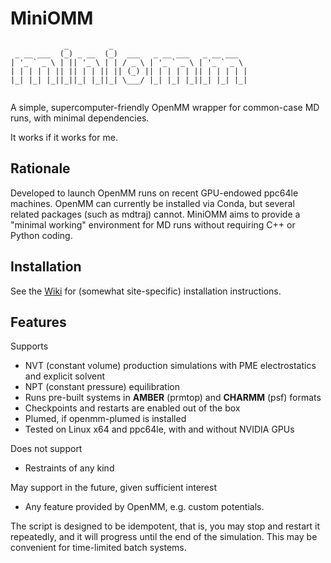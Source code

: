 # MiniOMM

```
            _         _                              
 _ __ ___  (_) _ __  (_)  ___   _ __ ___   _ __ ___  
| '_ ` _ \ | || '_ \ | | / _ \ | '_ ` _ \ | '_ ` _ \ 
| | | | | || || | | || || (_) || | | | | || | | | | |
|_| |_| |_||_||_| |_||_| \___/ |_| |_| |_||_| |_| |_|
                                                     
```


A simple, supercomputer-friendly OpenMM wrapper for common-case MD runs, with minimal dependencies.

It works if it works for me.


## Rationale

Developed to launch OpenMM runs on recent GPU-endowed ppc64le
machines. OpenMM can currently be installed via Conda, but several
related packages (such as mdtraj) cannot. MiniOMM aims to provide a
"minimal working" environment for MD runs without requiring C++ or
Python coding.


## Installation

See the [Wiki](https://github.com/giorginolab/miniomm/wiki)
for (somewhat site-specific) installation instructions.


## Features

Supports

 * NVT (constant volume) production simulations with PME electrostatics and explicit solvent
 * NPT (constant pressure) equilibration
 * Runs pre-built systems in **AMBER** (prmtop) and **CHARMM** (psf) formats
 * Checkpoints and restarts are enabled out of the box
 * Plumed, if openmm-plumed is installed
 * Tested on Linux x64 and ppc64le, with and without NVIDIA GPUs

Does not support

 * Restraints of any kind

May support in the future, given sufficient interest

 * Any feature provided by OpenMM, e.g. custom potentials.


The script is designed to be idempotent, that is, you may stop and
restart it repeatedly, and it will progress until the end of the
simulation. This may be convenient for time-limited batch systems.




